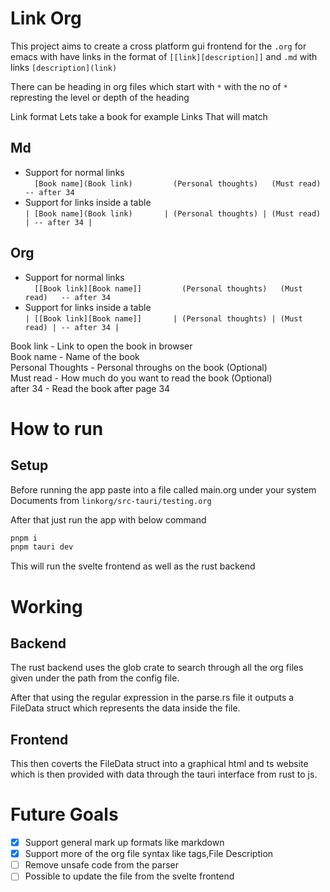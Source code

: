 # Link Org

This project aims to create a cross platform gui frontend for the `.org` for emacs with have links in the format of `[[link][description]]` and `.md` with links `[description](link)`

There can be heading in org files which start with `*` with the no of `*` represting the level or depth of the heading

Link format
Lets take a book for example
Links That will match
## Md
- Support for normal links  
`  [Book name](Book link)         (Personal thoughts)   (Must read)   -- after 34`
- Support for links inside a table  
`| [Book name](Book link)       | (Personal thoughts) | (Must read) | -- after 34 |`
## Org
- Support for normal links  
`  [[Book link][Book name]]         (Personal thoughts)   (Must read)   -- after 34`
- Support for links inside a table  
`| [[Book link][Book name]]       | (Personal thoughts) | (Must read) | -- after 34 |`

Book link             - Link to open the book in browser  
Book name             - Name of the book  
Personal Thoughts     - Personal throughs on the book  (Optional)  
Must read             - How much do you want to read the book (Optional)  
after 34              - Read the book after page 34  

# How to run
## Setup
Before running the app paste into a file called main.org under your system Documents from `linkorg/src-tauri/testing.org`

After that just run the app with below command
```bash
pnpm i
pnpm tauri dev
```

This will run the svelte frontend as well as the rust backend

# Working
## Backend
The rust backend uses the glob crate to search through all the org files given under the path from the config file.

After that using the regular expression in the parse.rs file it outputs a FileData struct which represents the data inside the file.

## Frontend
This then coverts the FileData struct into a graphical html and ts website which is then provided with data through the tauri interface from rust to js.

# Future Goals
- [x] Support general mark up formats like markdown
- [x] Support more of the org file syntax like tags,File Description
- [ ] Remove unsafe code from the parser
- [ ] Possible to update the file from the svelte frontend
